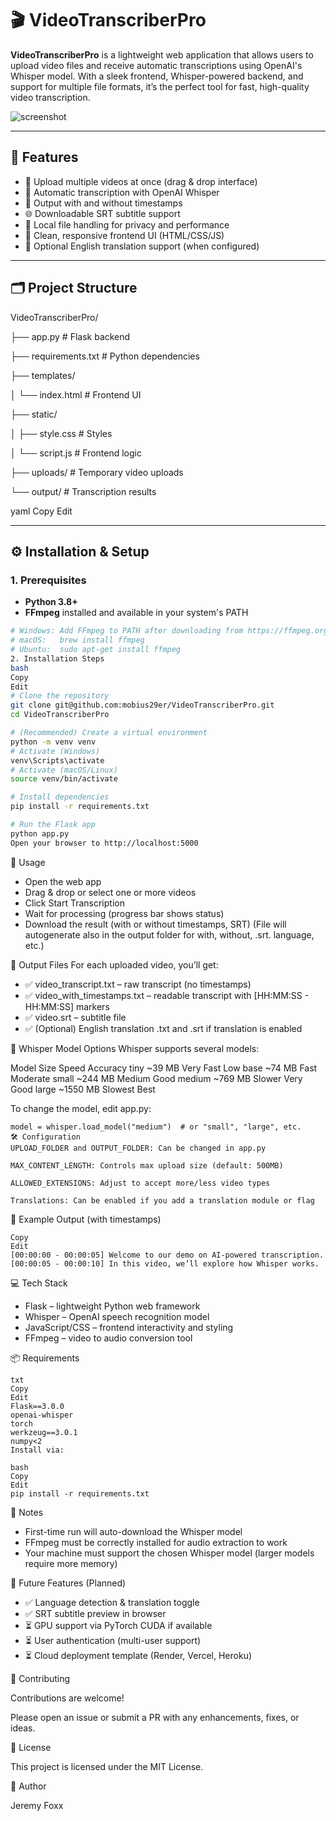 # 🎬 VideoTranscriberPro

**VideoTranscriberPro** is a lightweight web application that allows users to upload video files and receive automatic transcriptions using OpenAI's Whisper model. With a sleek frontend, Whisper-powered backend, and support for multiple file formats, it’s the perfect tool for fast, high-quality video transcription.

![screenshot](https://your-screenshot-url-if-available)

---

## 🚀 Features

- 🎥 Upload multiple videos at once (drag & drop interface)
- 🧠 Automatic transcription with OpenAI Whisper
- 📝 Output with and without timestamps
- 🌐 Downloadable SRT subtitle support
- 📁 Local file handling for privacy and performance
- 🎨 Clean, responsive frontend UI (HTML/CSS/JS)
- 🧪 Optional English translation support (when configured)

---

## 🗂 Project Structure

VideoTranscriberPro/

├── app.py # Flask backend

├── requirements.txt # Python dependencies

├── templates/

│ └── index.html # Frontend UI

├── static/

│ ├── style.css # Styles

│ └── script.js # Frontend logic

├── uploads/ # Temporary video uploads

└── output/ # Transcription results

yaml
Copy
Edit

---

## ⚙️ Installation & Setup

### 1. Prerequisites

- **Python 3.8+**
- **FFmpeg** installed and available in your system's PATH

```bash
# Windows: Add FFmpeg to PATH after downloading from https://ffmpeg.org
# macOS:   brew install ffmpeg
# Ubuntu:  sudo apt-get install ffmpeg
2. Installation Steps
bash
Copy
Edit
# Clone the repository
git clone git@github.com:mobius29er/VideoTranscriberPro.git
cd VideoTranscriberPro

# (Recommended) Create a virtual environment
python -m venv venv
# Activate (Windows)
venv\Scripts\activate
# Activate (macOS/Linux)
source venv/bin/activate

# Install dependencies
pip install -r requirements.txt

# Run the Flask app
python app.py
Open your browser to http://localhost:5000

```

🧪 Usage
- Open the web app
- Drag & drop or select one or more videos
- Click Start Transcription
- Wait for processing (progress bar shows status)
- Download the result (with or without timestamps, SRT) (File will autogenerate also in the output folder for with, without, .srt. language, etc.)

📄 Output Files
For each uploaded video, you’ll get:

- ✅ video_transcript.txt – raw transcript (no timestamps)
- ✅ video_with_timestamps.txt – readable transcript with [HH:MM:SS - HH:MM:SS] markers
- ✅ video.srt – subtitle file
- ✅ (Optional) English translation .txt and .srt if translation is enabled

🧠 Whisper Model Options
Whisper supports several models:

Model	Size	Speed	Accuracy
tiny	~39 MB	Very Fast	Low
base	~74 MB	Fast	Moderate
small	~244 MB	Medium	Good
medium	~769 MB	Slower	Very Good
large	~1550 MB	Slowest	Best

To change the model, edit app.py:
```
model = whisper.load_model("medium")  # or "small", "large", etc.
🛠 Configuration
UPLOAD_FOLDER and OUTPUT_FOLDER: Can be changed in app.py

MAX_CONTENT_LENGTH: Controls max upload size (default: 500MB)

ALLOWED_EXTENSIONS: Adjust to accept more/less video types

Translations: Can be enabled if you add a translation module or flag
```

🧾 Example Output (with timestamps)

```
Copy
Edit
[00:00:00 - 00:00:05] Welcome to our demo on AI-powered transcription.
[00:00:05 - 00:00:10] In this video, we’ll explore how Whisper works.
```


💻 Tech Stack
- Flask – lightweight Python web framework
- Whisper – OpenAI speech recognition model
- JavaScript/CSS – frontend interactivity and styling
- FFmpeg – video to audio conversion tool


📦 Requirements
```
txt
Copy
Edit
Flask==3.0.0
openai-whisper
torch
werkzeug==3.0.1
numpy<2
Install via:

bash
Copy
Edit
pip install -r requirements.txt
```

📌 Notes
- First-time run will auto-download the Whisper model
- FFmpeg must be correctly installed for audio extraction to work
- Your machine must support the chosen Whisper model (larger models require more memory)

📣 Future Features (Planned)
- ✅ Language detection & translation toggle
- ✅ SRT subtitle preview in browser
- ⏳ GPU support via PyTorch CUDA if available
- ⏳ User authentication (multi-user support)
- ⏳ Cloud deployment template (Render, Vercel, Heroku)

🤝 Contributing

Contributions are welcome!

Please open an issue or submit a PR with any enhancements, fixes, or ideas.

📜 License

This project is licensed under the MIT License.

👤 Author

Jeremy Foxx
